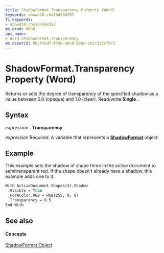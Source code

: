 ```yaml
---
title: ShadowFormat.Transparency Property (Word)
keywords: vbawd10.chm164364392
f1_keywords:
- vbawd10.chm164364392
ms.prod: WORD
api_name:
- Word.ShadowFormat.Transparency
ms.assetid: 0bcfcbd7-ffde-4dc0-628a-203c322cf573
---
```



# ShadowFormat.Transparency Property (Word)

Returns or sets the degree of transparency of the specified shadow as a value between 0.0 (opaque) and 1.0 (clear). Read/write  **Single** .


## Syntax

 _expression_ . **Transparency**

 _expression_ Required. A variable that represents a **[ShadowFormat](shadowformat-object-word.md)** object.


## Example

This example sets the shadow of shape three in the active document to semitransparent red. If the shape doesn't already have a shadow, this example adds one to it.


```vb
With ActiveDocument.Shapes(3).Shadow 
 .Visible = True 
 .ForeColor.RGB = RGB(255, 0, 0) 
 .Transparency = 0.5 
End With
```


## See also


#### Concepts


[ShadowFormat Object](shadowformat-object-word.md)

